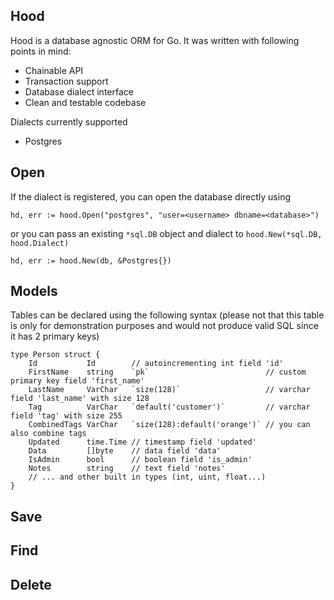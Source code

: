 ## Hood

Hood is a database agnostic ORM for Go. It was written with following points in mind:

- Chainable API
- Transaction support
- Database dialect interface
- Clean and testable codebase

Dialects currently supported

- Postgres

## Open

If the dialect is registered, you can open the database directly using

    hd, err := hood.Open("postgres", "user=<username> dbname=<database>")
    
or you can pass an existing `*sql.DB` object and dialect to `hood.New(*sql.DB, hood.Dialect)`

	hd, err := hood.New(db, &Postgres{})
	
## Models

Tables can be declared using the following syntax (please not that this table is only for demonstration purposes and would not produce valid SQL since it has 2 primary keys)

	type Person struct {
		Id           Id        // autoincrementing int field 'id'
		FirstName    string    `pk`                          // custom primary key field 'first_name'
		LastName     VarChar   `size(128)`                   // varchar field 'last_name' with size 128
		Tag          VarChar   `default('customer')`         // varchar field 'tag' with size 255
		CombinedTags VarChar   `size(128):default('orange')` // you can also combine tags
		Updated      time.Time // timestamp field 'updated'
		Data         []byte    // data field 'data'
		IsAdmin      bool      // boolean field 'is_admin'
		Notes        string    // text field 'notes'
		// ... and other built in types (int, uint, float...)
	}

	
## Save

## Find

## Delete